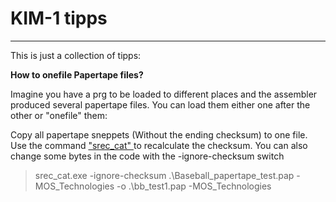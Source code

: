 # KIM-1 tipps

---
This is just a collection of tipps:

**How to onefile Papertape files?**

Imagine you have a prg to be loaded to different places and the assembler produced several papertape files.
You can load them either one after the other or "onefile" them:

Copy all papertape sneppets (Without the ending checksum) to one file.
Use the command ["srec_cat" ][1] to recalculate the checksum.
You can also change some bytes in the code with the -ignore-checksum switch

 >  srec_cat.exe -ignore-checksum .\Baseball_papertape_test.pap -MOS_Technologies  -o .\bb_test1.pap -MOS_Technologies



[1]: http://srecord.sourceforge.net/
